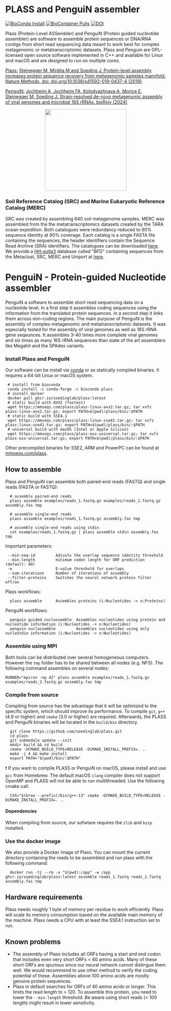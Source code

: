 # PLASS and PenguiN assembler
[![BioConda Install](https://img.shields.io/conda/dn/bioconda/plass.svg?style=flag&label=BioConda%20install)](https://anaconda.org/bioconda/plass)
[![BioContainer Pulls](https://img.shields.io/endpoint?url=https%3A%2F%2Fmmseqs.com%2Fbiocontainer.php%3Fcontainer%3Dplass)](https://biocontainers.pro/#/tools/plass)
[![DOI](https://zenodo.org/badge/118119513.svg)](https://zenodo.org/badge/latestdoi/118119513)

Plass (Protein-Level ASSembler) and PenguiN (Protein guided nucleotide assembler) are software to assemble protein sequences or DNA/RNA contigs from short read sequencing data meant to work best for complex metagenomic or metatranscriptomic datasets. Plass and Penguin are GPL-licensed open source software implemented in C++ and available for Linux and macOS and are designed to run on multiple cores. 

[Plass:](https://github.com/soedinglab/plass/tree/master?tab=readme-ov-file#plass---protein-level-assembler) [Steinegger M, Mirdita M and Soeding J. Protein-level assembly increases protein sequence recovery from metagenomic samples manyfold. Nature Methods, doi: doi.org/10.1038/s41592-019-0437-4 (2019)](https://www.nature.com/articles/s41592-019-0437-4).

[PenguiN:](https://github.com/soedinglab/plass/tree/master?tab=readme-ov-file#penguin---Protein-guided-Nucleotide-Assembler) [Jochheim A, Jochheim FA, Kolodyazhnaya A, Morice E, Steinegger M, Soeding J. Strain-resolved de-novo metagenomic assembly of viral genomes and microbial 16S rRNAs. bioRxiv (2024)](https://www.biorxiv.org/content/10.1101/2024.03.29.587318v1)

<p align="center"><img src="https://raw.githubusercontent.com/soedinglab/plass/master/.github/plass.png" height="256" /></p>

### Soil Reference Catalog (SRC) and Marine Eukaryotic Reference Catalog (MERC)
SRC was created by assembling 640 soil metagenome samples. MERC was assembled from the the metatranscriptomics datasets created by the TARA ocean expedition. Both catalogues were redundancy reduced to 90% sequence identity at 90% coverage.
Each catalog is a single FASTA file containing the sequences, the header identifiers contain the Sequence Read Archive (SRA) identifiers.
The catalogues can be downloaded [here](http://wwwuser.gwdg.de/~compbiol/plass/current_release/).
We provide a [HH-suite3](https://github.com/soedinglab/hh-suite) database called "BFD" containing sequences from the Metaclust, SRC, MERC and Uniport at [here](https://bfd.mmseqs.com/).

# PenguiN - Protein-guided Nucleotide assembler
PenguiN a software to assemble short read sequencing data on a nucleotide level. In a first step it assembles coding sequences using the information from the translated protein sequences. In a second step it links them across non-coding regions. The main purpose of PenguiN is the assembly of complex metagenomic and metatranscriptomic datasets. It was especially tested for the assembly of viral genomes as well as 16S rRNA gene seqeunces. It assembles 3-40 times more complete viral genomes and six times as many 16S rRNA sequences than state of the art assemblers like Megahit and the SPAdes variants.

### Install Plass and PenguiN
Our software can be install via [conda](https://github.com/conda-forge/miniforge) or as statically compiled binaries. It requires a 64-bit Linux or macOS system.

     # install from bioconda
     conda install -c conda-forge -c bioconda plass 
     # install docker
     docker pull ghcr.io/soedinglab/plass:latest
     # static build with AVX2 (fastest)
     wget https://mmseqs.com/plass/plass-linux-avx2.tar.gz; tar xvfz plass-linux-avx2.tar.gz; export PATH=$(pwd)/plass/bin/:$PATH
     # static build with SSE4.1
     wget https://mmseqs.com/plass/plass-linux-sse41.tar.gz; tar xvfz plass-linux-sse41.tar.gz; export PATH=$(pwd)/plass/bin/:$PATH
     # universal build with macOS (Intel or Apple Silicon)
     wget https://mmseqs.com/plass/plass-osx-universal.tar.gz; tar xvfz plass-osx-universal.tar.gz; export PATH=$(pwd)/plass/bin/:$PATH

Other precompiled binaries for SSE2, ARM and PowerPC can be found at [mmseqs.com/plass](https://mmseqs.com/plass).

## How to assemble
Plass and PenguiN can assemble both paired-end reads (FASTQ) and single reads (FASTA or FASTQ):

      # assemble paired-end reads 
      plass assemble examples/reads_1.fastq.gz examples/reads_2.fastq.gz assembly.fas tmp

      # assemble single-end reads 
      plass assemble examples/reads_1.fastq.gz assembly.fas tmp

      # assemble single-end reads using stdin
      cat examples/reads_1.fastq.gz | plass assemble stdin assembly.fas tmp


Important parameters: 

     --min-seq-id         Adjusts the overlap sequence identity threshold
     --min-length         minimum codon length for ORF prediction (default: 40)
     -e                   E-value threshold for overlaps 
     --num-iterations     Number of iterations of assembly
     --filter-proteins    Switches the neural network protein filter off/on

Plass workflows: 

      plass assemble      Assembles proteins (i:Nucleotides -> o:Proteins)
      
      
PenguiN workflows: 

      penguin guided_nuclassemble  Assembles nucleotides using protein and nucleotide information (i:Nucleotides -> o:Nucleotides)
      penguin nuclassemble         Assembles nucleotides using only nucleotdie information (i:Nucleotides -> o:Nucleotides)

### Assemble using MPI 
Both tools can be distributed over several homogeneous computers. However the `tmp` folder has to be shared between all nodes (e.g. NFS). The following command assembles on several nodes:

    RUNNER="mpirun -np 42" plass assemble examples/reads_1.fastq.gz examples/reads_2.fastq.gz assembly.fas tmp


### Compile from source
Compiling from source has the advantage that it will be optimized to the specific system, which should improve its performance. To compile `git`, `g++` (4.9 or higher) and `cmake` (3.0 or higher) are required. Afterwards, the PLASS and PenguiN binaries will be located in the `build/bin` directory.

      git clone https://github.com/soedinglab/plass.git
      cd plass
      git submodule update --init
      mkdir build && cd build
      cmake -DCMAKE_BUILD_TYPE=RELEASE -DCMAKE_INSTALL_PREFIX=. ..
      make -j 4 && make install
      export PATH="$(pwd)/bin/:$PATH"
        
:exclamation: If you want to compile PLASS or PenguiN on macOS, please install and use `gcc` from Homebrew. The default macOS `clang` compiler does not support OpenMP and PLASS will not be able to run multithreaded. Use the following cmake call:

      CXX="$(brew --prefix)/bin/g++-13" cmake -DCMAKE_BUILD_TYPE=RELEASE -DCMAKE_INSTALL_PREFIX=. ..

#### Dependencies

When compiling from source, our sofwtare requires the `zlib` and `bzip` installed.

### Use the docker image
We also provide a Docker image of Plass. You can mount the current directory containing the reads to be assembled and run plass with the following command:

      docker run -ti --rm -v "$(pwd):/app" -w /app ghcr.io/soedinglab/plass:latest assemble reads_1.fastq reads_2.fastq assembly.fas tmp

## Hardware requirements
Plass needs roughly 1 byte of memory per residue to work efficiently. Plass will scale its memory consumption based on the available main memory of the machine. Plass needs a CPU with at least the SSE4.1 instruction set to run. 

## Known problems 
* The assembly of Plass includes all ORFs having a start and end codon that includes even very short ORFs < 60 amino acids. Many of these short ORFs are spurious since our neural network cannot distingue them well. We would recommend to use other method to verify the coding potential of these. Assemblies above 100 amino acids are mostly genuine protein sequences. 
* Plass in default searches for ORFs of 40 amino acids or longer. This limits the read length to > 120. To assemble this protein, you need to lower the `--min-length` threshold. Be aware using short reads (< 100 length) might result in lower sensitivity.
